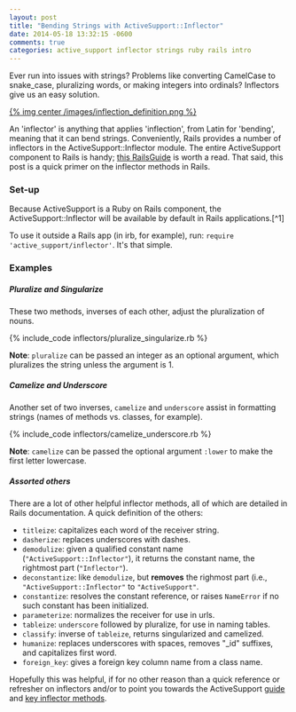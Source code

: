 ```yaml
---
layout: post
title: "Bending Strings with ActiveSupport::Inflector"
date: 2014-05-18 13:32:15 -0600
comments: true
categories: active_support inflector strings ruby rails intro
---
```

Ever run into issues with strings? Problems like converting CamelCase to snake_case, pluralizing words, or making integers into ordinals? Inflectors give us an easy solution.

<a href="http://dictionary.reference.com/browse/inflection">{% img center /images/inflection_definition.png %}</a>

An 'inflector' is anything that applies 'inflection', from Latin for 'bending', meaning that it can bend strings. Conveniently, Rails provides a number of inflectors in the ActiveSupport::Inflector module. The entire ActiveSupport component to Rails is handy; <a href="http://guides.rubyonrails.org/active_support_core_extensions.html">this RailsGuide</a> is worth a read. That said, this post is a quick primer on the inflector methods in Rails.

<!--more-->

<h3>Set-up</h3>
Because ActiveSupport is a Ruby on Rails component, the ActiveSupport::Inflector will be available by default in Rails applications.[^1]

To use it outside a Rails app (in irb, for example), run: <code>require 'active_support/inflector'</code>. It's that simple.

<h3>Examples</h3>

<h5>Pluralize and Singularize</h5>
These two methods, inverses of each other, adjust the pluralization of nouns.

{% include_code inflectors/pluralize_singularize.rb %}

<strong>Note</strong>: <code>pluralize</code> can be passed an integer as an optional argument, which pluralizes the string unless the argument is 1.

<h5>Camelize and Underscore</h5>
Another set of two inverses, <code>camelize</code> and <code>underscore</code> assist in formatting strings (names of methods vs. classes, for example).

{% include_code inflectors/camelize_underscore.rb %}

<strong>Note</strong>: <code>camelize</code> can be passed the optional argument <code>:lower</code> to make the first letter lowercase.

<h5>Assorted others</h5>
There are a lot of other helpful inflector methods, all of which are detailed in Rails documentation. A quick definition of the others:<ul>
<li><code>titleize</code>: capitalizes each word of the receiver string.</li>
<li><code>dasherize</code>: replaces underscores with dashes.</li>
<li><code>demodulize</code>: given a qualified constant name (<code>"ActiveSupport::Inflector"</code>), it returns the constant name, the rightmost part (<code>"Inflector"</code>).</li>
<li><code>deconstantize</code>: like <code>demodulize</code>, but <strong>removes</strong> the righmost part (i.e., <code>"ActiveSupport::Inflector"</code> to <code>"ActiveSupport"</code>.</li>
<li><code>constantize</code>: resolves the constant reference, or raises <code>NameError</code> if no such constant has been initialized.</li>
<li><code>parameterize</code>: normalizes the receiver for use in urls.</li>
<li><code>tableize</code>: <code>underscore</code> followed by </code>pluralize</code>, for use in naming tables.</li>
<li><code>classify</code>: inverse of <code>tableize</code>, returns singularized and camelized.</li>
<li><code>humanize</code>: replaces underscores with spaces, removes "_id" suffixes, and capitalizes first word.</li>
<li><code>foreign_key</code>: gives a foreign key column name from a class name.</li>
</ul>

Hopefully this was helpful, if for no other reason than a quick reference or refresher on inflectors and/or to point you towards the ActiveSupport <a href="http://guides.rubyonrails.org/active_support_core_extensions.html">guide</a> and <a href="https://github.com/rails/rails/blob/26698fb91d88dca0f860adcb80528d8d3f0f6285/activesupport/lib/active_support/inflector/methods.rb#L111">key inflector methods</a>.

[^1]: <a href="http://guides.rubyonrails.org/active_support_core_extensions.html#active-support-within-a-ruby-on-rails-application">The exception</a> to this default is when <code>config.active_support.bare</code> is set to true in a Rails application.